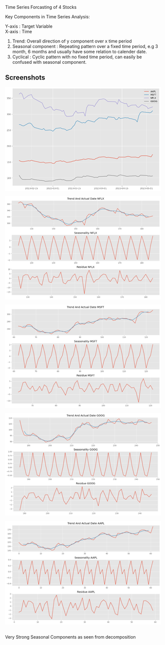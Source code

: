 Time Series Forcasting of 4 Stocks

Key Components in Time Series Analysis:

Y-axis : Target Variable <br>
X-axis : Time 

1. Trend: Overall direction of y component over x time period
2. Seasonal component : Repeating pattern over a fixed time period, e.g 3 month, 6 months and 
usually have some relation to calender date.
3. Cyclical : Cyclic pattern with no fixed time period, can easily be confused with seasonal component.

## Screenshots

![stocks](outputs/stocks.png)

![stocks](outputs/NFLX.png)

![stocks](outputs/MSFT_decomposition.png)

![stocks](outputs/GOOG_decomposition.png)

![stocks](outputs/AAPL_decomposition.png)

##

Very Strong Seasonal Components as seen from decomposition  